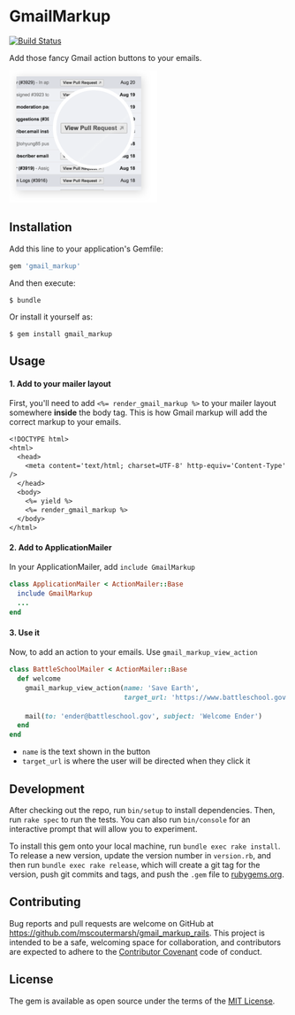 # GmailMarkup
[![Build Status](https://travis-ci.org/mscoutermarsh/gmail_markup_rails.svg?branch=master)](https://travis-ci.org/mscoutermarsh/gmail_markup_rails)

Add those fancy Gmail action buttons to your emails.

<img src="https://raw.githubusercontent.com/mscoutermarsh/gmail_markup_rails/master/readme-screenshot.png" width="268px"/>

## Installation

Add this line to your application's Gemfile:

```ruby
gem 'gmail_markup'
```

And then execute:

    $ bundle

Or install it yourself as:

    $ gem install gmail_markup

## Usage

#### 1. Add to your mailer layout
First, you'll need to add `<%= render_gmail_markup %>` to your mailer layout somewhere **inside** the body tag. This is how Gmail markup will add the correct markup to your emails.

```
<!DOCTYPE html>
<html>
  <head>
    <meta content='text/html; charset=UTF-8' http-equiv='Content-Type' />
  </head>
  <body>
    <%= yield %>
    <%= render_gmail_markup %>
  </body>
</html>
```

#### 2. Add to ApplicationMailer

In your ApplicationMailer, add `include GmailMarkup`

```Ruby
class ApplicationMailer < ActionMailer::Base
  include GmailMarkup
  ...
end
```

#### 3. Use it

Now, to add an action to your emails. Use `gmail_markup_view_action`
```Ruby
class BattleSchoolMailer < ActionMailer::Base
  def welcome
    gmail_markup_view_action(name: 'Save Earth',
                             target_url: 'https://www.battleschool.gov')
                             
    mail(to: 'ender@battleschool.gov', subject: 'Welcome Ender')
  end
end
```

- `name` is the text shown in the button
- `target_url` is where the user will be directed when they click it


## Development

After checking out the repo, run `bin/setup` to install dependencies. Then, run `rake spec` to run the tests. You can also run `bin/console` for an interactive prompt that will allow you to experiment.

To install this gem onto your local machine, run `bundle exec rake install`. To release a new version, update the version number in `version.rb`, and then run `bundle exec rake release`, which will create a git tag for the version, push git commits and tags, and push the `.gem` file to [rubygems.org](https://rubygems.org).

## Contributing

Bug reports and pull requests are welcome on GitHub at https://github.com/mscoutermarsh/gmail_markup_rails. This project is intended to be a safe, welcoming space for collaboration, and contributors are expected to adhere to the [Contributor Covenant](contributor-covenant.org) code of conduct.


## License

The gem is available as open source under the terms of the [MIT License](http://opensource.org/licenses/MIT).

